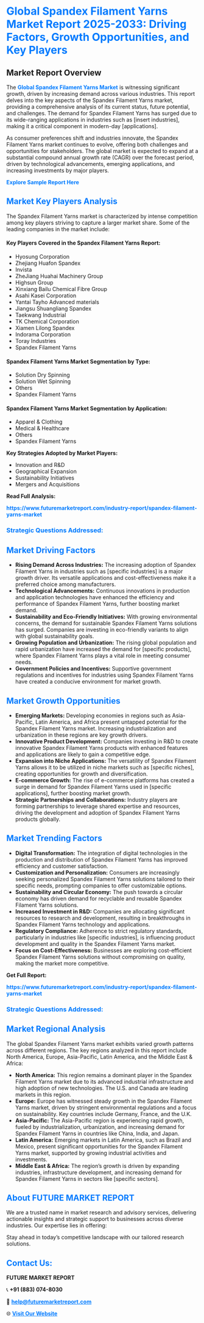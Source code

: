 <h1 style="color: #007BFF;">Global Spandex Filament Yarns Market Report 2025-2033: Driving Factors, Growth Opportunities, and Key Players</h1>

<section id="overview">
<h2>Market Report Overview</h2>
<p>The <a href="https://www.futuremarketreport.com/industry-report/spandex-filament-yarns-market" style="color: #007BFF; text-decoration: none;"><strong>Global Spandex Filament Yarns Market</strong></a> is witnessing significant growth, driven by increasing demand across various industries. This report delves into the key aspects of the Spandex Filament Yarns market, providing a comprehensive analysis of its current status, future potential, and challenges. The demand for Spandex Filament Yarns has surged due to its wide-ranging applications in industries such as [insert industries], making it a critical component in modern-day [applications].</p>
<p>As consumer preferences shift and industries innovate, the Spandex Filament Yarns market continues to evolve, offering both challenges and opportunities for stakeholders. The global market is expected to expand at a substantial compound annual growth rate (CAGR) over the forecast period, driven by technological advancements, emerging applications, and increasing investments by major players.</p>
</section>

<section id="overview">
<p><a href="https://www.futuremarketreport.com/request-sample/reportId=99103" style="color: #007BFF; text-decoration: none;"><strong>Explore Sample Report Here</strong></a></p>
</section>

<section id="key-players">
<h2 style="color: #007BFF;">Market Key Players Analysis</h2>
<p>The Spandex Filament Yarns market is characterized by intense competition among key players striving to capture a larger market share. Some of the leading companies in the market include:</p>
<h4>Key Players Covered in the Spandex Filament Yarns Report:</h4>
<ul><li>Hyosung Corporation</li><li>Zhejiang Huafon Spandex</li><li>Invista</li><li>ZheJiang Huahai Machinery Group</li><li>Highsun Group</li><li>Xinxiang Bailu Chemical Fibre Group</li><li>Asahi Kasei Corporation</li><li>Yantai Tayho Advanced materials</li><li>Jiangsu Shuangliang Spandex</li><li>Taekwang Industrial</li><li>TK Chemical Corporation</li><li>Xiamen Lilong Spandex</li><li>Indorama Corporation</li><li>Toray Industries</li><li>Spandex Filament Yarns</li></ul>
<h4>Spandex Filament Yarns Market Segmentation by Type:</h4>
<ul><li>Solution Dry Spinning</li><li>Solution Wet Spinning</li><li>Others</li><li>Spandex Filament Yarns</li></ul>

<h4>Spandex Filament Yarns Market Segmentation by Application:</h4>
<ul><li>Apparel &amp; Clothing</li><li>Medical &amp; Healthcare</li><li>Others</li><li>Spandex Filament Yarns</li></ul>
<p><strong>Key Strategies Adopted by Market Players:</strong></p>
<ul>
<li>Innovation and R&D</li>
<li>Geographical Expansion</li>
<li>Sustainability Initiatives</li>
<li>Mergers and Acquisitions</li>
</ul>
</section>

<section>
<p><strong>Read Full Analysis: </strong></p><a href="https://www.futuremarketreport.com/industry-report/spandex-filament-yarns-market" style="color: #007BFF; text-decoration: none;"><strong>https://www.futuremarketreport.com/industry-report/spandex-filament-yarns-market</strong></a>
<h3 style="color: #007BFF;">Strategic Questions Addressed:</h3>
</section>

<section id="driving-factors">
<h2 style="color: #007BFF;">Market Driving Factors</h2>
<ul>
<li><strong>Rising Demand Across Industries:</strong> The increasing adoption of Spandex Filament Yarns in industries such as [specific industries] is a major growth driver. Its versatile applications and cost-effectiveness make it a preferred choice among manufacturers.</li>
<li><strong>Technological Advancements:</strong> Continuous innovations in production and application technologies have enhanced the efficiency and performance of Spandex Filament Yarns, further boosting market demand.</li>
<li><strong>Sustainability and Eco-Friendly Initiatives:</strong> With growing environmental concerns, the demand for sustainable Spandex Filament Yarns solutions has surged. Companies are investing in eco-friendly variants to align with global sustainability goals.</li>
<li><strong>Growing Population and Urbanization:</strong> The rising global population and rapid urbanization have increased the demand for [specific products], where Spandex Filament Yarns plays a vital role in meeting consumer needs.</li>
<li><strong>Government Policies and Incentives:</strong> Supportive government regulations and incentives for industries using Spandex Filament Yarns have created a conducive environment for market growth.</li>
</ul>
</section>

<section id="growth-opportunities">
<h2 style="color: #007BFF;">Market Growth Opportunities</h2>
<ul>
<li><strong>Emerging Markets:</strong> Developing economies in regions such as Asia-Pacific, Latin America, and Africa present untapped potential for the Spandex Filament Yarns market. Increasing industrialization and urbanization in these regions are key growth drivers.</li>
<li><strong>Innovative Product Development:</strong> Companies investing in R&D to create innovative Spandex Filament Yarns products with enhanced features and applications are likely to gain a competitive edge.</li>
<li><strong>Expansion into Niche Applications:</strong> The versatility of Spandex Filament Yarns allows it to be utilized in niche markets such as [specific niches], creating opportunities for growth and diversification.</li>
<li><strong>E-commerce Growth:</strong> The rise of e-commerce platforms has created a surge in demand for Spandex Filament Yarns used in [specific applications], further boosting market growth.</li>
<li><strong>Strategic Partnerships and Collaborations:</strong> Industry players are forming partnerships to leverage shared expertise and resources, driving the development and adoption of Spandex Filament Yarns products globally.</li>
</ul>
</section>

<section id="trending-factors">
<h2 style="color: #007BFF;">Market Trending Factors</h2>
<ul>
<li><strong>Digital Transformation:</strong> The integration of digital technologies in the production and distribution of Spandex Filament Yarns has improved efficiency and customer satisfaction.</li>
<li><strong>Customization and Personalization:</strong> Consumers are increasingly seeking personalized Spandex Filament Yarns solutions tailored to their specific needs, prompting companies to offer customizable options.</li>
<li><strong>Sustainability and Circular Economy:</strong> The push towards a circular economy has driven demand for recyclable and reusable Spandex Filament Yarns solutions.</li>
<li><strong>Increased Investment in R&D:</strong> Companies are allocating significant resources to research and development, resulting in breakthroughs in Spandex Filament Yarns technology and applications.</li>
<li><strong>Regulatory Compliance:</strong> Adherence to strict regulatory standards, particularly in industries like [specific industries], is influencing product development and quality in the Spandex Filament Yarns market.</li>
<li><strong>Focus on Cost-Effectiveness:</strong> Businesses are exploring cost-efficient Spandex Filament Yarns solutions without compromising on quality, making the market more competitive.</li>
</ul>
</section>

<section>
<p><strong>Get Full Report: </strong></p><a href="https://www.futuremarketreport.com/industry-report/spandex-filament-yarns-market" style="color: #007BFF; text-decoration: none;"><strong>https://www.futuremarketreport.com/industry-report/spandex-filament-yarns-market</strong></a>
<h3 style="color: #007BFF;">Strategic Questions Addressed:</h3>
</section>


<section id="regional-analysis">
<h2 style="color: #007BFF;">Market Regional Analysis</h2>
<p>The global Spandex Filament Yarns market exhibits varied growth patterns across different regions. The key regions analyzed in this report include North America, Europe, Asia-Pacific, Latin America, and the Middle East & Africa:</p>
<ul>
<li><strong>North America:</strong> This region remains a dominant player in the Spandex Filament Yarns market due to its advanced industrial infrastructure and high adoption of new technologies. The U.S. and Canada are leading markets in this region.</li>
<li><strong>Europe:</strong> Europe has witnessed steady growth in the Spandex Filament Yarns market, driven by stringent environmental regulations and a focus on sustainability. Key countries include Germany, France, and the U.K.</li>
<li><strong>Asia-Pacific:</strong> The Asia-Pacific region is experiencing rapid growth, fueled by industrialization, urbanization, and increasing demand for Spandex Filament Yarns in countries like China, India, and Japan.</li>
<li><strong>Latin America:</strong> Emerging markets in Latin America, such as Brazil and Mexico, present significant opportunities for the Spandex Filament Yarns market, supported by growing industrial activities and investments.</li>
<li><strong>Middle East & Africa:</strong> The region’s growth is driven by expanding industries, infrastructure development, and increasing demand for Spandex Filament Yarns in sectors like [specific sectors].</li>
</ul>
</section>

<footer>
<h2 style="color: #007BFF;">About FUTURE MARKET REPORT</h2>
<p>We are a trusted name in market research and advisory services, delivering actionable insights and strategic support to businesses across diverse industries. Our expertise lies in offering:</p>

<p>Stay ahead in today’s competitive landscape with our tailored research solutions.</p>

<h2 style="color: #007BFF;">Contact Us:</h2>
<p><strong>FUTURE MARKET REPORT</strong></p>
<p>📞 <strong>+91 (883) 074-8030</strong></p>
<p>📧 <strong><a href="mailto:help@futuremarketreport.com" style="color: #007BFF;">help@futuremarketreport.com</a></strong></p>
<p>🌐 <strong><a href="https://www.futuremarketreport.com/" style="color: #007BFF;">Visit Our Website</a></strong></p>
</footer>